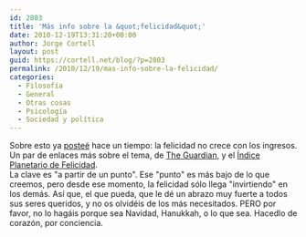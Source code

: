 ```yaml
---
id: 2803
title: 'Más info sobre la &quot;felicidad&quot;'
date: 2010-12-19T13:31:20+00:00
author: Jorge Cortell
layout: post
guid: https://cortell.net/blog/?p=2803
permalink: /2010/12/19/mas-info-sobre-la-felicidad/
categories:
  - Filosofí­a
  - General
  - Otras cosas
  - Psicología
  - Sociedad y polí­tica
---
```

<div id="_mcePaste">
  Sobre esto ya <a title="https://cortell.net/blog/?p=1216" href="https://cortell.net/blog/?p=1216" target="_blank">posteé</a> hace un tiempo: la felicidad no crece con los ingresos.
</div>

<div>
  Un par de enlaces más sobre el tema, de <a title="https://www.guardian.co.uk/science/2010/dec/13/happiness-growing-wealth-nations-study" href="https://www.guardian.co.uk/science/2010/dec/13/happiness-growing-wealth-nations-study" target="_blank">The Guardian</a>, y el <a title="https://www.happyplanetindex.org/explore/global/index.html" href="https://www.happyplanetindex.org/explore/global/index.html" target="_blank">Índice Planetario de Felicidad</a>.
</div>

<div>
</div>

<div>
  La clave es "a partir de un punto". Ese "punto" es más bajo de lo que creemos, pero desde ese momento, la felicidad sólo llega "invirtiendo" en los demás. Así que, el que pueda, que le dé un abrazo muy fuerte a todos sus seres queridos, y no os olvidéis de los más necesitados. PERO por favor, no lo hagáis porque sea Navidad, Hanukkah, o lo que sea. Hacedlo de corazón, por conciencia.
</div>